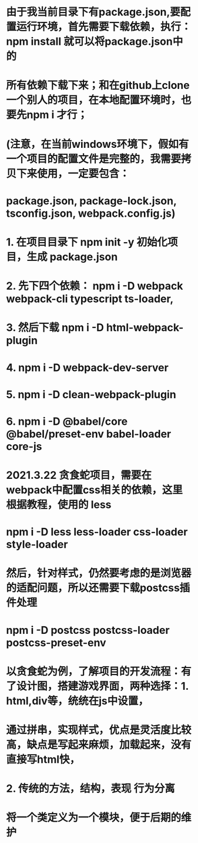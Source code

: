 # 由于我当前目录下有package.json,要配置运行环境，首先需要下载依赖，执行： npm install 就可以将package.json中的
# 所有依赖下载下来；和在github上clone一个别人的项目，在本地配置环境时，也要先npm i 才行；
# (注意，在当前windows环境下，假如有一个项目的配置文件是完整的，我需要拷贝下来使用，一定要包含：
# package.json, package-lock.json, tsconfig.json, webpack.config.js)

# 1. 在项目目录下 npm init -y 初始化项目，生成 package.json
# 2. 先下四个依赖： npm i -D webpack webpack-cli typescript ts-loader,
# 3. 然后下载 npm i -D html-webpack-plugin
# 4. npm i -D webpack-dev-server
# 5. npm i -D clean-webpack-plugin
# 6. npm i -D @babel/core @babel/preset-env babel-loader core-js

# 2021.3.22 贪食蛇项目，需要在webpack中配置css相关的依赖，这里根据教程，使用的 less
# npm i -D less less-loader css-loader style-loader
# 然后，针对样式，仍然要考虑的是浏览器的适配问题，所以还需要下载postcss插件处理
# npm i -D postcss postcss-loader postcss-preset-env

# 以贪食蛇为例，了解项目的开发流程：有了设计图，搭建游戏界面，两种选择：1. html,div等，统统在js中设置，
# 通过拼串，实现样式，优点是灵活度比较高，缺点是写起来麻烦，加载起来，没有直接写html快，
# 2. 传统的方法，结构，表现 行为分离

# 将一个类定义为一个模块，便于后期的维护